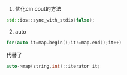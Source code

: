 1. 优化cin cout的方法
```cpp
std::ios::sync_with_stdio(false);
```
2. auto
```cpp
for(auto it=map.begin();it!=map.end();it++)
```
代替了
```cpp
auto->map(string,int)::iterator it;
```
